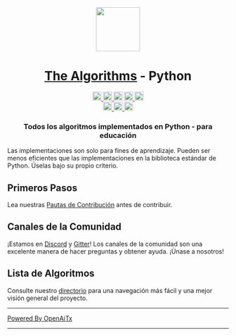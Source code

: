 <div align="center">
<!-- Título: -->
  <a href="https://github.com/TheAlgorithms/">
    <img src="https://raw.githubusercontent.com/TheAlgorithms/website/1cd824df116b27029f17c2d1b42d81731f28a920/public/logo.svg" height="100">
  </a>
  <h1><a href="https://github.com/TheAlgorithms/">The Algorithms</a> - Python</h1>
<!-- Etiquetas: -->
  <!-- Primera fila: -->
  <a href="https://gitpod.io/#https://github.com/TheAlgorithms/Python">
    <img src="https://img.shields.io/badge/Gitpod-Ready--to--Code-blue?logo=gitpod&style=flat-square" height="20" alt="Gitpod Listo para Codificar">
  </a>
  <a href="https://github.com/TheAlgorithms/Python/blob/master/CONTRIBUTING.md">
    <img src="https://img.shields.io/static/v1.svg?label=Contributions&message=Welcome&color=0059b3&style=flat-square" height="20" alt="Contribuciones Bienvenidas">
  </a>
  <img src="https://img.shields.io/github/repo-size/TheAlgorithms/Python.svg?label=Repo%20size&style=flat-square" height="20">
  <a href="https://the-algorithms.com/discord">
    <img src="https://img.shields.io/discord/808045925556682782.svg?logo=discord&colorB=7289DA&style=flat-square" height="20" alt="Chat de Discord">
  </a>
  <a href="https://gitter.im/TheAlgorithms/community">
    <img src="https://img.shields.io/badge/Chat-Gitter-ff69b4.svg?label=Chat&logo=gitter&style=flat-square" height="20" alt="Chat de Gitter">
  </a>
  <!-- Segunda fila: -->
  <br>
  <a href="https://github.com/TheAlgorithms/Python/actions">
    <img src="https://img.shields.io/github/actions/workflow/status/TheAlgorithms/Python/build.yml?branch=master&label=CI&logo=github&style=flat-square" height="20" alt="Estado del Flujo de Trabajo de GitHub">
  </a>
  <a href="https://github.com/pre-commit/pre-commit">
    <img src="https://img.shields.io/badge/pre--commit-enabled-brightgreen?logo=pre-commit&logoColor=white&style=flat-square" height="20" alt="pre-commit">
  </a>
  <a href="https://github.com/psf/black">
    <img src="https://img.shields.io/static/v1?label=code%20style&message=black&color=black&style=flat-square" height="20" alt="estilo de código: black">
  </a>
<!-- Descripción corta: -->
  <h3>Todos los algoritmos implementados en Python - para educación</h3>
</div>

Las implementaciones son solo para fines de aprendizaje. Pueden ser menos eficientes que las implementaciones en la biblioteca estándar de Python. Úselas bajo su propio criterio.

## Primeros Pasos

Lea nuestras [Pautas de Contribución](CONTRIBUTING.md) antes de contribuir.

## Canales de la Comunidad

¡Estamos en [Discord](https://the-algorithms.com/discord) y [Gitter](https://gitter.im/TheAlgorithms/community)! Los canales de la comunidad son una excelente manera de hacer preguntas y obtener ayuda. ¡Únase a nosotros!

## Lista de Algoritmos

Consulte nuestro [directorio](DIRECTORY.md) para una navegación más fácil y una mejor visión general del proyecto.

---

[Powered By OpenAiTx](https://github.com/OpenAiTx/OpenAiTx)

---